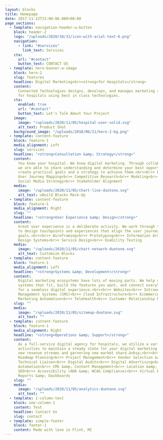 ```yaml
---
layout: blocks
title: Homepage
date: 2017-11-22T23:00:00.000+00:00
page_sections:
  - template: navigation-header-w-button
    block: header-2
    logo: "/uploads/2020/10/31/icon-with-arial-text-6.png"
    navigation:
      - link: "#services"
        link_text: Services
    cta:
      url: "#contact"
      button_text: CONTACT US
  - template: hero-banner-w-image
    block: hero-2
    slug: features
    headline: Digital Marketing<br><strong>for Hospitals</strong>
    content:
      Connected Technologies designs, develops, and manages marketing solutions
      for hospitals using best in class technologies.
    cta:
      enabled: true
      url: "#contact"
      button_text: Let's Talk About Your Project
    image:
      image: "/uploads/2020/11/05/hospital-user-solid.svg"
      alt_text: Product Shot
    background_image: "/uploads/2018/06/21/hero-2-bg.png"
  - template: content-feature
    block: feature-1
    media_alignment: Left
    slug: services
    headline: "<strong>Consultation &amp; Strategy</strong>"
    content:
      You know your hospital. We know digital marketing. Through collaboration
      we are able to share understanding and determine your best opportunities, then
      create practical goals and a strategy to achieve them.<br><br>+ Digital Transformation<br>+
      User Journey Mapping<br>+ Competitive Research<br>+ Modeling<br>+ Content Strategy<br>+
      Social Media Strategy<br>+ Stakeholder Alignment
    media:
      image: "/uploads/2020/11/05/chart-line-duotone.svg"
      alt_text: uBuild Blocks Mock-Up
  - template: content-feature
    block: feature-1
    media_alignment: Right
    slug: ""
    headline: "<strong>User Experience &amp; Design</strong>"
    content:
      Great user experience is a deliberate activity. We work through the strategy
      to design touchpoints and experiences that align the user journey with your organizational
      goals.<br><br>+ Wireframing<br>+ Prototyping<br>+ Information Architecture<br>+
      Design Systems<br>+ Service Design<br>+ Usability Testing
    media:
      image: "/uploads/2020/11/05/chart-network-duotone.svg"
      alt_text: Customize Blocks
  - template: content-feature
    block: feature-1
    media_alignment: Left
    headline: "<strong>Systems &amp; Development</strong>"
    content:
      Digital marketing ecosystems have lots of moving parts. We help you select
      systems that fit, build the features you want, and connect everything together
      for a seamless digital experience.<br><br>+ Websites<br>+ Intranets<br>+ Content
      Management Systems (CMS)<br>+ Cloud Infrastructure<br>+ Ecommerce<br>+ Forms<br>+
      Marketing Automation<br>+ Telehealth<br>+ Customer Relationship Management (CRM)
    slug: ""
    media:
      image: "/uploads/2020/11/05/sitemap-duotone.svg"
      alt_text: ""
  - template: content-feature
    block: feature-1
    media_alignment: Right
    headline: "<strong>Operations &amp; Support</strong>"
    content:
      As a full-service digital agency for hospitals, we utilize a variety of
      activities to maintain a steady state for your digital marketing while driving
      new revenue streams and garnering new market share.&nbsp;<br><br>+ Budget &amp;
      Roadmap Planning<br>+ Project Management<br>+ Vendor Selection &amp; Management<br>+
      Technical Liaison<br>+ Digital Audits<br>+ Digital Advertising<br>+ Marketing
      Automation<br>+ CMS &amp; Content Management<br>+ Location &amp; Reputation Management<br>+
      SEO<br>+ Accessibility (ADA &amp; WCAG Compliance)<br>+ Virtual Events<br>+ Training<br>+
      Reports &amp; Dashboards
    slug: ""
    media:
      image: "/uploads/2020/11/05/analytics-duotone.svg"
      alt_text: ""
  - template: 1-column-text
    block: one-column-1
    content: Test
    headline: Contact Us
    slug: contact
  - template: simple-footer
    block: footer-1
    content: Made with love in Flint, MI
---
```

